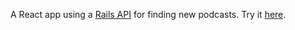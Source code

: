 A React app using a [Rails API](https://github.com/bencornelis/podcast-recommender-api) for finding new podcasts.
Try it [here](https://bencornelis.github.io/podcast-recommender-client/).

